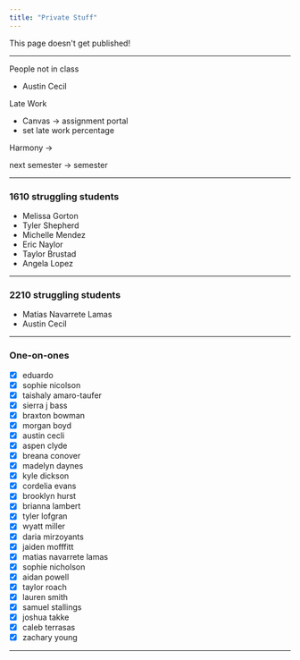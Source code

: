 ```yaml
---
title: "Private Stuff"
---
```


This page doesn't get published!


---
People not in class
- Austin Cecil


Late Work
- Canvas -> assignment portal
- set late work percentage


Harmony -> 

next semester -> semester 


---

### 1610 struggling students

- Melissa Gorton
- Tyler Shepherd
- Michelle Mendez
- Eric Naylor
- Taylor Brustad
- Angela Lopez


---
### 2210 struggling students
- Matias Navarrete Lamas
- Austin Cecil


---
### One-on-ones
- [x] eduardo
- [x] sophie nicolson
- [x] taishaly amaro-taufer
- [x] sierra j bass
- [x] braxton bowman
- [x] morgan boyd
- [x] austin cecli
- [x] aspen clyde
- [x] breana conover
- [x] madelyn daynes
- [x] kyle dickson
- [x] cordelia evans
- [x] brooklyn hurst
- [x] brianna lambert
- [x] tyler lofgran
- [x] wyatt miller
- [x] daria mirzoyants
- [x] jaiden mofffitt
- [x] matias navarrete lamas
- [x] sophie nicholson
- [x] aidan powell
- [x] taylor roach
- [x] lauren smith
- [x] samuel stallings
- [x] joshua takke
- [x] caleb terrasas
- [x] zachary young

---
